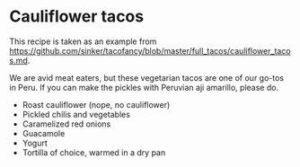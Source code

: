 

# Cauliflower tacos

This recipe is taken as an example from https://github.com/sinker/tacofancy/blob/master/full_tacos/cauliflower_tacos.md.

We are avid meat eaters, but these vegetarian tacos are one of our go-tos in
Peru. If you can make the pickles with Peruvian aji amarillo, please do.

- Roast cauliflower (nope, no cauliflower)
- Pickled chilis and vegetables
- Caramelized red onions
- Guacamole
- Yogurt
- Tortilla of choice, warmed in a dry pan
